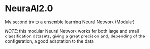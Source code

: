 # NeuraAI2.0
My second try to a ensemble learning Neural Network (Modular)

*NOTE*: this modular Neural Network works for both large and small classification datasets, giving a great precision and, depending of the configuration, a good adaptation to the data
